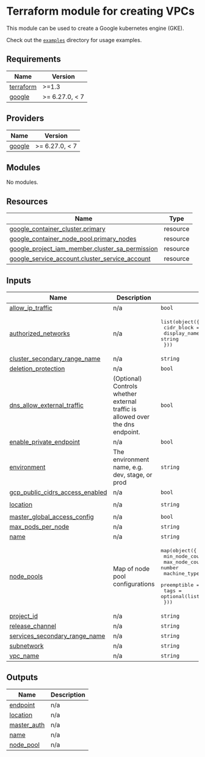 # Terraform module for creating VPCs

This module can be used to create a Google kubernetes engine (GKE).

Check out the [`examples`](/examples) directory for usage examples.

<!-- BEGIN_TF_DOCS -->
## Requirements

| Name | Version |
|------|---------|
| <a name="requirement_terraform"></a> [terraform](#requirement\_terraform) | >=1.3 |
| <a name="requirement_google"></a> [google](#requirement\_google) | >= 6.27.0, < 7 |

## Providers

| Name | Version |
|------|---------|
| <a name="provider_google"></a> [google](#provider\_google) | >= 6.27.0, < 7 |

## Modules

No modules.

## Resources

| Name | Type |
|------|------|
| [google_container_cluster.primary](https://registry.terraform.io/providers/hashicorp/google/latest/docs/resources/container_cluster) | resource |
| [google_container_node_pool.primary_nodes](https://registry.terraform.io/providers/hashicorp/google/latest/docs/resources/container_node_pool) | resource |
| [google_project_iam_member.cluster_sa_permission](https://registry.terraform.io/providers/hashicorp/google/latest/docs/resources/project_iam_member) | resource |
| [google_service_account.cluster_service_account](https://registry.terraform.io/providers/hashicorp/google/latest/docs/resources/service_account) | resource |

## Inputs

| Name | Description | Type | Default | Required |
|------|-------------|------|---------|:--------:|
| <a name="input_allow_ip_traffic"></a> [allow\_ip\_traffic](#input\_allow\_ip\_traffic) | n/a | `bool` | `true` | no |
| <a name="input_authorized_networks"></a> [authorized\_networks](#input\_authorized\_networks) | n/a | <pre>list(object({<br/>    cidr_block = string<br/>    display_name = string<br/>  }))</pre> | `[]` | no |
| <a name="input_cluster_secondary_range_name"></a> [cluster\_secondary\_range\_name](#input\_cluster\_secondary\_range\_name) | n/a | `string` | n/a | yes |
| <a name="input_deletion_protection"></a> [deletion\_protection](#input\_deletion\_protection) | n/a | `bool` | `true` | no |
| <a name="input_dns_allow_external_traffic"></a> [dns\_allow\_external\_traffic](#input\_dns\_allow\_external\_traffic) | (Optional) Controls whether external traffic is allowed over the dns endpoint. | `bool` | `null` | no |
| <a name="input_enable_private_endpoint"></a> [enable\_private\_endpoint](#input\_enable\_private\_endpoint) | n/a | `bool` | `true` | no |
| <a name="input_environment"></a> [environment](#input\_environment) | The environment name, e.g. dev, stage, or prod | `string` | n/a | yes |
| <a name="input_gcp_public_cidrs_access_enabled"></a> [gcp\_public\_cidrs\_access\_enabled](#input\_gcp\_public\_cidrs\_access\_enabled) | n/a | `bool` | `null` | no |
| <a name="input_location"></a> [location](#input\_location) | n/a | `string` | `"europe-west3"` | no |
| <a name="input_master_global_access_config"></a> [master\_global\_access\_config](#input\_master\_global\_access\_config) | n/a | `bool` | `false` | no |
| <a name="input_max_pods_per_node"></a> [max\_pods\_per\_node](#input\_max\_pods\_per\_node) | n/a | `string` | `"30"` | no |
| <a name="input_name"></a> [name](#input\_name) | n/a | `string` | n/a | yes |
| <a name="input_node_pools"></a> [node\_pools](#input\_node\_pools) | Map of node pool configurations | <pre>map(object({<br/>    min_node_count = number<br/>    max_node_count = number<br/>    machine_type   = optional(string, "e2-medium")<br/>    preemptible    = optional(bool, false)<br/>    tags           = optional(list(string),[])<br/>  }))</pre> | n/a | yes |
| <a name="input_project_id"></a> [project\_id](#input\_project\_id) | n/a | `string` | n/a | yes |
| <a name="input_release_channel"></a> [release\_channel](#input\_release\_channel) | n/a | `string` | `"REGULAR"` | no |
| <a name="input_services_secondary_range_name"></a> [services\_secondary\_range\_name](#input\_services\_secondary\_range\_name) | n/a | `string` | n/a | yes |
| <a name="input_subnetwork"></a> [subnetwork](#input\_subnetwork) | n/a | `string` | `""` | no |
| <a name="input_vpc_name"></a> [vpc\_name](#input\_vpc\_name) | n/a | `string` | `"default"` | no |

## Outputs

| Name | Description |
|------|-------------|
| <a name="output_endpoint"></a> [endpoint](#output\_endpoint) | n/a |
| <a name="output_location"></a> [location](#output\_location) | n/a |
| <a name="output_master_auth"></a> [master\_auth](#output\_master\_auth) | n/a |
| <a name="output_name"></a> [name](#output\_name) | n/a |
| <a name="output_node_pool"></a> [node\_pool](#output\_node\_pool) | n/a |
<!-- END_TF_DOCS -->